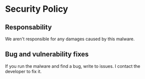 # Security Policy

## Responsability
We aren't responsible for any damages caused by this malware.

## Bug and vulnerability fixes
If you run the malware and find a bug, write to issues. I contact the developer to fix it.
